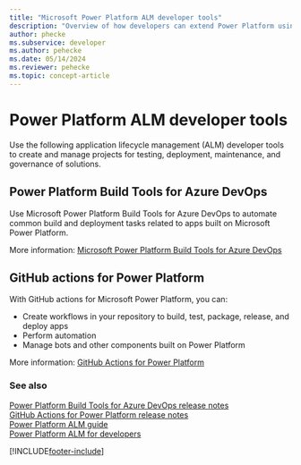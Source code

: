 ```yaml
---
title: "Microsoft Power Platform ALM developer tools"
description: "Overview of how developers can extend Power Platform using various tools."
author: phecke
ms.subservice: developer
ms.author: pehecke
ms.date: 05/14/2024
ms.reviewer: pehecke
ms.topic: concept-article
---
```


# Power Platform ALM developer tools

Use the following application lifecycle management (ALM) developer tools to create and manage projects for testing, deployment, maintenance, and governance of solutions.

## Power Platform Build Tools for Azure DevOps

Use Microsoft Power Platform Build Tools for Azure DevOps to automate common build and deployment tasks related to apps built on Microsoft Power Platform.

More information: [Microsoft Power Platform Build Tools for Azure DevOps](/power-platform/alm/devops-build-tools)

## GitHub actions for Power Platform

With GitHub actions for Microsoft Power Platform, you can:

- Create workflows in your repository to build, test, package, release, and deploy apps
- Perform automation
- Manage bots and other components built on Power Platform

More information: [GitHub Actions for Power Platform](/power-platform/alm/devops-github-actions)

### See also

[Power Platform Build Tools for Azure DevOps release notes](https://marketplace.visualstudio.com/items?itemName=microsoft-IsvExpTools.PowerPlatform-BuildTools#release-notes)<br/>
[GitHub Actions for Power Platform release notes](https://github.com/microsoft/powerplatform-actions/releases)<br/>
[Power Platform ALM guide](/power-platform/alm)<br/>
[Power Platform ALM for developers](/power-platform/alm/alm-for-developers)<br/>

[!INCLUDE[footer-include](../includes/footer-banner.md)]

